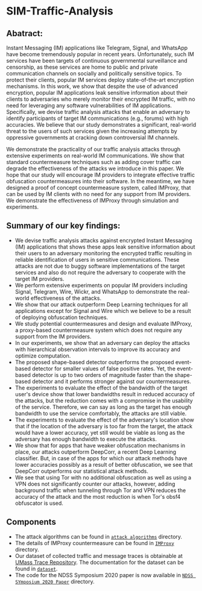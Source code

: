 # SIM-Traffic-Analysis

## Abatract:

Instant Messaging (IM) applications like Telegram, Signal, and WhatsApp have become tremendously popular in recent years.
Unfortunately, such IM services have been  targets of continuous  governmental surveillance and censorship, as these services are home to public and private communication channels on socially and politically sensitive topics.
To protect their clients,
  popular IM services deploy state-of-the-art encryption mechanisms.
In this work, we show that despite the use of advanced encryption, popular IM applications leak sensitive information about their clients to adversaries who merely monitor their encrypted IM traffic, with no need for leveraging any software vulnerabilities of IM applications.
Specifically, we devise traffic analysis attacks that enable an adversary to identify  participants of target IM communications (e.g., forums) with  high accuracies.
We believe that our study demonstrates  a significant, real-world threat to the users of such services
given the increasing attempts by oppressive governments at cracking down controversial IM channels.


We demonstrate the practicality of  our traffic analysis attacks through extensive experiments on real-world IM communications. We show that standard  countermeasure techniques such as adding cover traffic  can degrade the effectiveness of the attacks we introduce in this paper.
We hope that our study will encourage IM providers to integrate effective  traffic obfuscation countermeasures into their software.
In the meantime, we have designed
a proof of concept countermeasure system, called  IMProxy, that can be used by IM clients  with no need for any support from IM providers. We demonstrate the effectiveness of IMProxy through simulation and experiments.

## Summary of our key findings: 

- We devise traffic analysis attacks against encrypted Instant Messaging (IM) applications that shows these apps leak sensitive information about their users to an adversary monitoring the encrypted traffic resulting in reliable identification of users in sensitive communications. These attacks are not due to buggy software implementations of the target services and also do not require the adversary to cooperate with the target IM providers.
- We perform extensive experiments on popular IM providers including Signal, Telegram, Wire, Wickr, and WhatsApp to demonstrate the real-world effectiveness of the attacks.
- We show that our attack outperform Deep Learning techniques for all applications except for Signal and Wire which we believe to be a result of deploying obfuscation techniques.
- We study potential countermeasures and design and evaluate IMProxy, a proxy-based countermeasure system which does not require any support from the IM providers.
- In our experiments, we show that an adversary can deploy the attacks with hierarchical observation intervals to improve its accuracy and optimize computation.
- The proposed shape-based detector outperforms the proposed event-based detector for smaller values of false positive rates. Yet, the event-based detector is up to two orders of magnitude faster than the shape-based detector and it performs stronger against our countermeasures.
- The experiments to evaluate the effect of the bandwidth of the target user's device show that lower bandwidths result in reduced accuracy of the attacks, but the reduction comes with a compromise in the usability of the service. Therefore, we can say as long as the target has enough bandwidth to use the service comfortably, the attacks are still viable.
- The experiments to evaluate the effect of the adversary's location show that if the location of the adversary is too far from the target, the attack would have a lower accuracy, yet still would be viable as long as the adversary has enough bandwidth to execute the attacks.
- We show that for apps that have weaker obfuscation mechanisms in place, our attacks outperform DeepCorr, a recent Deep Learning classifier. But, in case of the apps for which our attack methods have lower accuracies possibly as a result of better obfuscation, we see that DeepCorr outperforms our statistical attack methods.
- We see that using Tor with no additional obfuscation as well as using a VPN does not significantly counter our attacks, however, adding background traffic when tunneling through Tor and VPN reduces the accuracy of the attack and the most reduction is when Tor's obsf4 obfuscator is used.

## Components

- The attack algorithms can be found in [`attack algorithms`](./attack%20algorithms) directory.
- The details of IMProxy countermeasure can be found in [`IMProxy`](./IMProxy) directory.
- Our dataset of collected traffic and message traces is obtainable at [UMass Trace Repository](https://traces.cs.umass.edu/). The documentation for the dataset can be found in [`dataset`](./dataset/).
- The code for the NDSS Symposium 2020 paper is now available in [`NDSS SYmposium 2020 Paper`](NDSS%20Symposium%202020%20Paper) directory.
